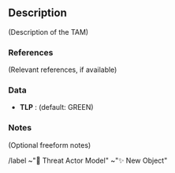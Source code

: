 ## Description

(Description of the TAM)

### References

(Relevant references, if available)

### Data

- **TLP** : (default: GREEN)

### Notes

(Optional freeform notes)

/label ~"👺 Threat Actor Model" ~"✨ New Object"
